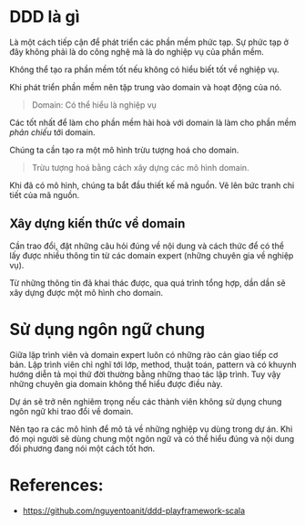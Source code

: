 # DDD là gì
Là một cách tiếp cận để phát triển các phần mềm phức tạp. Sự phức tạp ở đây không phải là do công nghệ mà là do nghiệp vụ của phần mềm.

Không thể tạo ra phần mềm tốt nếu không có hiểu biết tốt về nghiệp vụ.

Khi phát triển phần mềm nên tập trung vào domain và hoạt động của nó.

> Domain: Có thể hiểu là nghiệp vụ

Các tốt nhất để làm cho phần mềm hài hoà với domain là làm cho phần mềm *phản chiếu* tới domain.

Chúng ta cần tạo ra một mô hình trừu tượng hoá cho domain.

> Trừu tượng hoá bằng cách xây dựng các mô hình domain.

Khi đã có mô hình, chúng ta bắt đầu thiết kế mã nguồn. Vẽ lên bức tranh chi tiết của mã nguồn.

## Xây dựng kiến thức về domain
Cần trao đổi, đặt những câu hỏi đúng về nội dung và cách thức để có thể lấy được nhiều thông tin từ các domain expert (những chuyên gia về nghiệp vụ).

Từ những thông tin đã khai thác được, qua quá trình tổng hợp, dần dần sẽ xây dựng được một mô hình cho domain.

# Sử dụng ngôn ngữ chung
Giữa lập trình viên và domain expert luôn có những rào cản giao tiếp cơ bản. Lập trình viên chỉ nghĩ tới lớp, method, thuật toán, pattern và có khuynh hướng diễn tả mọi thứ đời thường bằng những thao tác lập trình.
Tuy vậy những chuyên gia domain không thể hiểu được điều này.

Dự án sẽ trở nên nghiêm trọng nếu các thành viên không sử dụng chung ngôn ngữ khi trao đổi về domain.

Nên tạo ra các mô hình để mô tả về những nghiệp vụ dùng trong dự án. Khi đó mọi người sẽ dùng chung một ngôn ngữ và có thể hiểu đúng và nội dung đối phương đang nói một cách tốt hơn.

# References:
- https://github.com/nguyentoanit/ddd-playframework-scala
